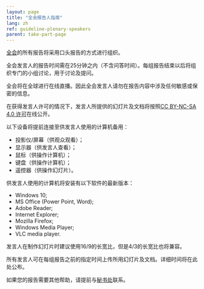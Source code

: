 ```yaml
---
layout: page
title: "全会报告人指南"
lang: zh
ref: guideline-plenary-speakers
parent: take-part-page
---
```

[全会](/zh/programmes/plenary)的所有报告将采用口头报告的方式进行组织。

全会发言人的报告时间需在25分钟之内（不含问答时间）。每组报告结束以后将组织专门的小组讨论，用于讨论及提问。

全会将在全球进行在线直播。因此全会发言人请勿在报告内容中涉及任何敏感或保密的信息。

在获得发言人许可的情况下，发言人所提供的幻灯片及文档将按照[CC BY-NC-SA 4.0 许可](http://creativecommons.org/licenses/by-nc-sa/4.0/)在线公开。

以下设备将提前连接至供发言人使用的计算机备用：
- 投影仪/屏幕（供观众观看）；
- 显示器（供发言人查看）；
- 鼠标（供操作计算机）；
- 键盘（供操作计算机）；
- 遥控器（供操作幻灯片）。

供发言人使用的计算机将安装有以下软件的最新版本：
- Windows 10;
- MS Office (Power Point, Word);
- Adobe Reader;
- Internet Explorer;
- Mozilla Firefox;
- Windows Media Player;
- VLC media player.

发言人在制作幻灯片时建议使用16/9的长宽比，但是4/3的长宽比也将兼容。

所有发言人可在每组报告之前的指定时间上传所用幻灯片及文档。详细时间将在此处公布。

如果您的报告需要其他帮助，请提前与[秘书处](/zh/about/sec)联系。